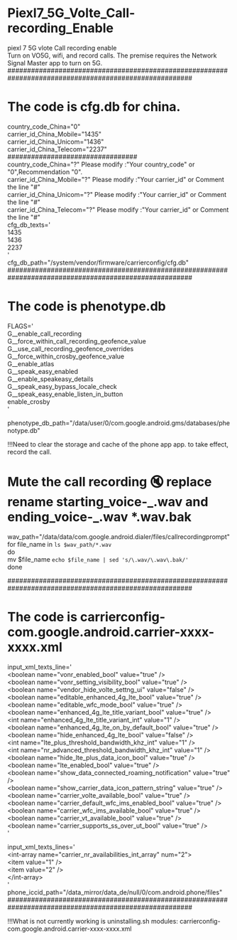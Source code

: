 # Piexl7_5G_Volte_Call-recording_Enable  
piexl 7 5G vlote Call recording enable  
Turn on VO5G, wifi, and record calls. The premise requires the Network Signal Master app to turn on 5G.  
#######################################################################################################  
# The code is cfg.db for china.  
country_code_China="0"  
carrier_id_China_Mobile="1435"  
carrier_id_China_Unicom="1436"  
carrier_id_China_Telecom="2237"  
#################################  
country_code_China="?"        Please modify :"Your country_code" or "0",Recommendation "0".  
carrier_id_China_Mobile="?"   Please modify :"Your carrier_id" or Comment the line "#"  
carrier_id_China_Unicom="?"   Please modify :"Your carrier_id" or Comment the line "#"  
carrier_id_China_Telecom="?"  Please modify :"Your carrier_id" or Comment the line "#"  
cfg_db_texts='  
1435  
1436  
2237  
'  
cfg_db_path="/system/vendor/firmware/carrierconfig/cfg.db"  
#######################################################################################################
# The code is phenotype.db  
FLAGS='  
G__enable_call_recording  
G__force_within_call_recording_geofence_value  
G__use_call_recording_geofence_overrides  
G__force_within_crosby_geofence_value  
G__enable_atlas  
G__speak_easy_enabled  
G__enable_speakeasy_details  
G__speak_easy_bypass_locale_check  
G__speak_easy_enable_listen_in_button  
enable_crosby  
'  

phenotype_db_path="/data/user/0/com.google.android.gms/databases/phenotype.db"  
  
!!!Need to clear the storage and cache of the phone app app. to take effect, record the call.  

# Mute the call recording 🔇 replace rename starting_voice-**_**.wav and ending_voice-**_**.wav  *.wav.bak  
wav_path="/data/data/com.google.android.dialer/files/callrecordingprompt"  
for file_name in `ls $wav_path/*.wav`  
do  
mv $file_name `echo $file_name | sed 's/\.wav/\.wav\.bak/'`  
done  

#######################################################################################################  
# The code is carrierconfig-com.google.android.carrier-xxxx-xxxx.xml  
input_xml_texts_line='  
<boolean name="vonr_enabled_bool" value="true" \/>  
<boolean name="vonr_setting_visibility_bool" value="true" \/>  
<boolean name="vendor_hide_volte_settng_ui" value="false" \/>  
<boolean name="editable_enhanced_4g_lte_bool" value="true" \/>  
<boolean name="editable_wfc_mode_bool" value="true" \/>  
<boolean name="enhanced_4g_lte_title_variant_bool" value="true" \/>  
<int name="enhanced_4g_lte_title_variant_int" value="1" \/>  
<boolean name="enhanced_4g_lte_on_by_default_bool" value="true" \/>  
<boolean name="hide_enhanced_4g_lte_bool" value="false" \/>  
<int name="lte_plus_threshold_bandwidth_khz_int" value="1" \/>  
<int name="nr_advanced_threshold_bandwidth_khz_int" value="1" \/>  
<boolean name="hide_lte_plus_data_icon_bool" value="true" \/>  
<boolean name="lte_enabled_bool" value="true" \/>  
<boolean name="show_data_connected_roaming_notification" value="true" \/>  
<boolean name="show_carrier_data_icon_pattern_string" value="true" \/>  
<boolean name="carrier_volte_available_bool" value="true" \/>  
<boolean name="carrier_default_wfc_ims_enabled_bool" value="true" \/>  
<boolean name="carrier_wfc_ims_available_bool" value="true" \/>  
<boolean name="carrier_vt_available_bool" value="true" \/>  
<boolean name="carrier_supports_ss_over_ut_bool" value="true" \/>  
'  
  
input_xml_texts_lines='  
<int-array name="carrier_nr_availabilities_int_array" num="2"\>  
<item value="1" \/>  
<item value="2" \/>  
<\/int-array>  
'  
phone_iccid_path="/data_mirror/data_de/null/0/com.android.phone/files"  
#######################################################################################################  
  
!!!What is not currently working is uninstalling.sh modules: carrierconfig-com.google.android.carrier-xxxx-xxxx.xml  
  
